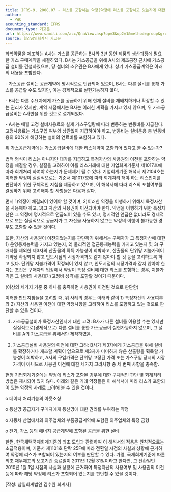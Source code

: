 ```yaml
---
title: IFRS-9, 2008.07 - 리스를 포함하는 약정(약정에 리스를 포함하고 있는지에 대한 판단)
author:
  - PWC
acounting_standard: IFRS
document_type: 기고문
url: https://www.samili.com/acc/QnaView.asp?op=3&op2=1&method=group&group=2086-15;1&orgcode=0&searchword=&page=36&code=IFRS%2D9%3A200807
source: 월간공인회계사 기고문
---
```

화학약품을 제조하는 A사는 가스를 공급하는 B사와 3년 동안 제품의 생산과정에 필요한 가스 구매계약을 체결하였다. B사는 가스공급을 위해 A사의 제조공장 근처에 가스공급 설비를 건설하였으며, 당 설비의 소유권은 B사에게 있다. 상기 가스공급계약은 아래의 내용을 포함한다.

\- 가스공급 설비는 공급계약에 명시적으로 언급되어 있으며, B사는 다른 설비를 통해 가스를 공급할 수도 있지만, 이는 경제적으로 실현가능하지 않다.

\- B사는 다른 수요자에게 가스를 공급하기 위해 현재 설비를 재배치하거나 확장할 수 있는 권리가 있지만, 계약 시점에서는 B사는 이러한 계획을 가지고 있지 않으며, 위 가스공급설비는 A사만을 위한 것으로 설계되었다.

\- A사는 매월 고정 설비사용료와 실제 가스구입량에 따라 변동하는 변동비를 지급한다. 고정사용료는 가스구입 여부와 상관없이 지급하여야 하고, 변동비는 설비운용 총 변동비용의 90%에 해당하는 설비의 연료비를 포함하고 있다.

  

위 가스공급계약에는 가스공급설비에 대한 리스계약이 포함되어 있다고 볼 수 있는가?

  

법적 형식이 리스는 아니지만 대가를 지급하고 특정자산의 사용권의 이전을 포함하는 약정을 체결할 경우, 실질을 고려하여 이를 리스거래에 대한 기업회계기준서 제1017호에 따라 회계처리 하여야 하는지가 문제제기 될 수 있다. 기업회계기준 해석서 제2104호는 이러한 약정이 실질적으로는 기준서 제1017호에 따라 회계처리 해야 하는 리스인지를 판단하기 위한 구체적인 지침을 제공하고 있으며, 이 해석서에 따라 리스의 포함여부를 결정하기 위해 고려해야 할 사항들은 다음과 같다.

  

먼저 1)약정이 체결되어 있어야 할 것이며, 2)이러한 약정을 이행하기 위해서 특정자산을 사용해야 하고, 3)그 자산의 사용권이 이전되어야 한다. 약정을 이행하기 위한 특정자산은 그 약정에 명시적으로 언급되어 있을 수도 있고, 명시적인 언급은 없더라도 경제적으로 또는 실질적으로 공급자가 그 자산을 사용하지 않고는 약정의 이행이 불가능한 경우도 포함할 수 있을 것이다.

  

또한, 자산의 사용권이 이전되었는지를 판단하기 위해서는 구매자가 그 특정자산에 대한 1) 운영통제능력을 가지고 있는지, 2) 물리적인 접근통제능력을 가지고 있는지 및 3) 구매자를 제외한 제3자의 산출물의 획득 가능성이 희박하고, 산출물의 단위당 지불가격이 계약상 확정되지 않고 인도시점의 시장가격과도 같지 않아야 할 것 등을 고려하도록 하고 있다. 단위당 지불가격이 확정되어 있지 않고, 인도시점의 시장가격과 같지 않아야 한다는 조건은 구매자의 입장에서 약정이 특정 설비에 대한 리스를 포함하는 경우, 지불가격은 그 설비의 사용대가(고정비 성격)를 포함할 것이기 때문이다.

(이상의 세가지 기준 중 하나를 충족하면 사용권이 이전된 것으로 판단함)

  

이러한 판단지침들을 고려할 때, 위 사례의 경우는 아래와 같이 1) 특정자산의 사용여부와 2) 자산의 사용권 이전에 대한 약정사항을 고려하여 리스를 포함하고 있는 것으로 판단할 수 있을 것이다.

1) 가스공급설비가 특정자산인지에 대한 고려: B사가 다른 설비를 이용할 수는 있지만 실질적으로(경제적으로) 다른 설비를 통한 가스공급이 실현가능하지 않으며, 그 설비를 A의 가스공급을 위해서만 제작하였음.

2) 가스공급설비 사용권의 이전에 대한 고려: B사가 제3자에게 가스공급을 위해 설비를 확장하거나 개조할 계획이 없으므로 제3자가 미미하지 않은 산출량을 획득할 가능성이 희박하고, A사의 구입가격은 단위당 고정된 가격 또는 가스구입 당시의 시장가격이 아니므로 사용권 이전에 대한 세가지 고려사항 중 세 번째 사항을 충족함.

  

현행 기업회계기준에는 약정에 리스가 포함된 경우에 대한 구체적인 판단 및 회계처리 방법은 제시되어 있지 않다. 아래와 같은 거래 약정들은 이 해석서에 따라 리스가 포함되어 있는 약정의 사례로 고려해 볼 수 있을 것이다.

o 데이터 처리기능의 아웃소싱

o 통신망 공급자가 구매자에게 통신망에 대한 권리를 부여하는 약정

o 자동차 산업에서의 외주업체의 부품공급계약에 포함된 외주업체의 특정 금형

o 전기, 가스 등의 에너지 공급계약에 포함된 공급을 위한 설비

  

한편, 한국채택국제회계기준의 최초 도입과 관련하여 이 해석서의 적용은 원칙적으로는 소급적용이며, 기준서 제1101호 단락 25F에 따라 전환일 시점의 사실과 상황에 근거하여 약정에 리스가 포함되어 있는지의 여부를 판단할 수 있다. 가령, 국제회계기준에 따른 최초 재무제표의 보고기간 종료일이 2011년 12월 31일이라고 한다면, 그 전환일인 2010년 1월 1일 시점의 사실과 상황에 근거하여 특정자산의 사용여부 및 사용권의 이전 등에 따라 해당 약정에 리스가 포함되어 있는지를 판단할 수 있을 것이다.

  

\[작성: 삼일회계법인 김수완 회계사\]